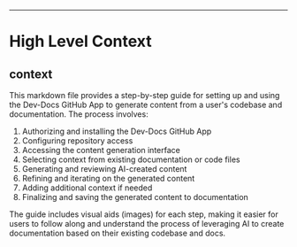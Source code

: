 

  ---
# High Level Context
## context
This markdown file provides a step-by-step guide for setting up and using the Dev-Docs GitHub App to generate content from a user's codebase and documentation. The process involves:

1. Authorizing and installing the Dev-Docs GitHub App
2. Configuring repository access
3. Accessing the content generation interface
4. Selecting context from existing documentation or code files
5. Generating and reviewing AI-created content
6. Refining and iterating on the generated content
7. Adding additional context if needed
8. Finalizing and saving the generated content to documentation

The guide includes visual aids (images) for each step, making it easier for users to follow along and understand the process of leveraging AI to create documentation based on their existing codebase and docs.

  